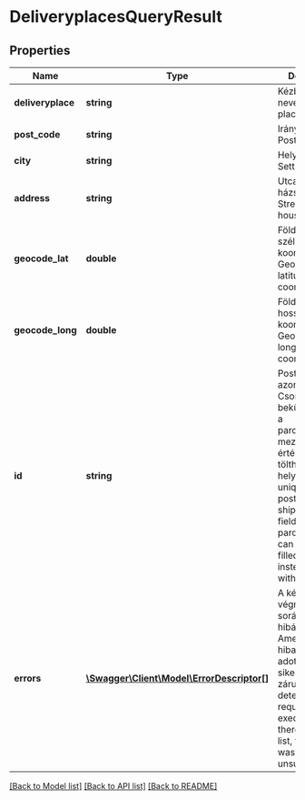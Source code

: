 # DeliveryplacesQueryResult

## Properties
Name | Type | Description | Notes
------------ | ------------- | ------------- | -------------
**deliveryplace** | **string** | Kézbesítési hely neve   /   Name of place of delivery | [optional] 
**post_code** | **string** | Irányítószám   /   Postcode | [optional] 
**city** | **string** | Helység   /   Settlement | [optional] 
**address** | **string** | Utca és házszám   /   Street and house number | [optional] 
**geocode_lat** | **double** | Földrajzi szélesség koordináta.  /   Geographic latitude coordinate. | [optional] 
**geocode_long** | **double** | Földrajzi hosszúság koordináta.  /   Geographic longitude coordinate. | [optional] 
**id** | **string** | Postai egyedi azonosító. Csomagadat beküldése során a parcelPickupSite mező ezzel az értékkel is tölthető, a neve helyett.  /   Postal unique ID. When posting a shipment, the field of parcelPickupSite can also be filled with it, instead of filling with name. | [optional] 
**errors** | [**\Swagger\Client\Model\ErrorDescriptor[]**](ErrorDescriptor.md) | A kérés végrehajtása során észlelt hibák. Amennyiben van hibalista, úgy az adott kérés sikertelenül zárult.   /   Errors detected during request execution. If there is an error list, the request was unsuccessful. | [optional] 

[[Back to Model list]](../../README.md#documentation-for-models) [[Back to API list]](../../README.md#documentation-for-api-endpoints) [[Back to README]](../../README.md)

